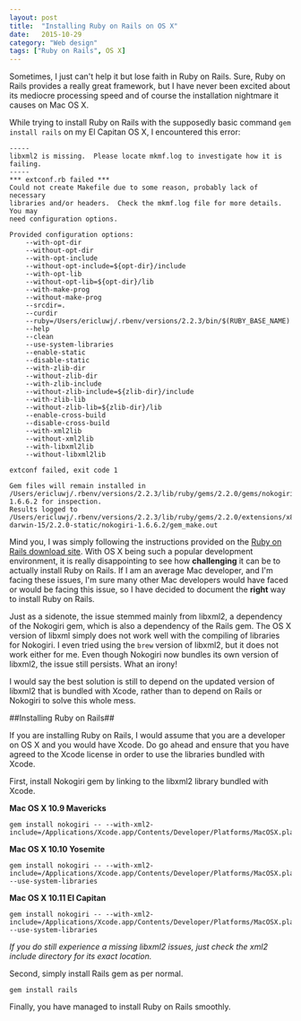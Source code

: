 ```yaml
---
layout: post
title:  "Installing Ruby on Rails on OS X"
date:   2015-10-29
category: "Web design"
tags: ["Ruby on Rails", OS X]
---
```


Sometimes, I just can't help it but lose faith in Ruby on Rails. Sure, Ruby on Rails provides a really great framework, but I have never been excited about its mediocre processing speed and of course the installation nightmare it causes on Mac OS X.

While trying to install Ruby on Rails with the supposedly basic command `gem install rails` on my El Capitan OS X, I encountered this error:

	-----
	libxml2 is missing.  Please locate mkmf.log to investigate how it is failing.
	-----
	*** extconf.rb failed ***
	Could not create Makefile due to some reason, probably lack of necessary
	libraries and/or headers.  Check the mkmf.log file for more details.  You may
	need configuration options.

	Provided configuration options:
		--with-opt-dir
		--without-opt-dir
		--with-opt-include
		--without-opt-include=${opt-dir}/include
		--with-opt-lib
		--without-opt-lib=${opt-dir}/lib
		--with-make-prog
		--without-make-prog
		--srcdir=.
		--curdir
		--ruby=/Users/ericluwj/.rbenv/versions/2.2.3/bin/$(RUBY_BASE_NAME)
		--help
		--clean
		--use-system-libraries
		--enable-static
		--disable-static
		--with-zlib-dir
		--without-zlib-dir
		--with-zlib-include
		--without-zlib-include=${zlib-dir}/include
		--with-zlib-lib
		--without-zlib-lib=${zlib-dir}/lib
		--enable-cross-build
		--disable-cross-build
		--with-xml2lib
		--without-xml2lib
		--with-libxml2lib
		--without-libxml2lib

	extconf failed, exit code 1

	Gem files will remain installed in /Users/ericluwj/.rbenv/versions/2.2.3/lib/ruby/gems/2.2.0/gems/nokogiri-1.6.6.2 for inspection.
	Results logged to /Users/ericluwj/.rbenv/versions/2.2.3/lib/ruby/gems/2.2.0/extensions/x86_64-darwin-15/2.2.0-static/nokogiri-1.6.6.2/gem_make.out

Mind you, I was simply following the instructions provided on the [Ruby on Rails download site](http://rubyonrails.org/download/). With OS X being such a popular development environment, it is really disappointing to see how **challenging** it can be to actually install Ruby on Rails. If I am an average Mac developer, and I'm facing these issues, I'm sure many other Mac developers would have faced or would be facing this issue, so I have decided to document the **right** way to install Ruby on Rails.

Just as a sidenote, the issue stemmed mainly from libxml2, a dependency of the Nokogiri gem, which is also a dependency of the Rails gem. The OS X version of libxml simply does not work well with the compiling of libraries for Nokogiri. I even tried using the `brew` version of libxml2, but it does not work either for me. Even though Nokogiri now bundles its own version of libxml2, the issue still persists. What an irony!

I would say the best solution is still to depend on the updated version of libxml2 that is bundled with Xcode, rather than to depend on Rails or Nokogiri to solve this whole mess.

##Installing Ruby on Rails##

If you are installing Ruby on Rails, I would assume that you are a developer on OS X and you would have Xcode. Do go ahead and ensure that you have agreed to the Xcode license in order to use the libraries bundled with Xcode.

First, install Nokogiri gem by linking to the libxml2 library bundled with Xcode.

**Mac OS X 10.9 Mavericks**

	gem install nokogiri -- --with-xml2-include=/Applications/Xcode.app/Contents/Developer/Platforms/MacOSX.platform/Developer/SDKs/MacOSX10.9.sdk/usr/include/libxml2

**Mac OS X 10.10 Yosemite**

	gem install nokogiri -- --with-xml2-include=/Applications/Xcode.app/Contents/Developer/Platforms/MacOSX.platform/Developer/SDKs/MacOSX10.10.sdk/usr/include/libxml2 --use-system-libraries

**Mac OS X 10.11 El Capitan**

	gem install nokogiri -- --with-xml2-include=/Applications/Xcode.app/Contents/Developer/Platforms/MacOSX.platform/Developer/SDKs/MacOSX10.11.sdk/usr/include/libxml2 --use-system-libraries

*If you do still experience a missing libxml2 issues, just check the xml2 include directory for its exact location.*

Second, simply install Rails gem as per normal.

	gem install rails

Finally, you have managed to install Ruby on Rails smoothly.